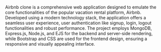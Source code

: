 Airbnb clone is a comprehensive web application designed to emulate the core functionalities of the popular vacation rental platform, Airbnb. Developed using a modern technology stack, the application offers a seamless user experience, user authentication like signup, login, logout functionalities and robust performance. The project employs MongoDB, Express.js, Node.js, and EJS for the backend and server-side rendering, while Bootstrap and CSS are used for the frontend design, ensuring a responsive and visually appealing interface.
